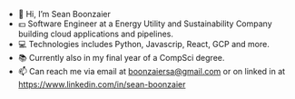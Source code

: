 - :man: Hi, I’m Sean Boonzaier
- :dollar: Software Engineer at a Energy Utility and Sustainability Company building cloud applications and pipelines.
- :computer: Technologies includes Python, Javascrip, React, GCP and more.
- :books: Currently also in my final year of a CompSci degree.
- 📫 Can reach me via email at boonzaiersa@gmail.com or on linked in at https://www.linkedin.com/in/sean-boonzaier

<!---
SKYWVRD/SKYWVRD is a ✨ special ✨ repository because its `README.md` (this file) appears on your GitHub profile.
You can click the Preview link to take a look at your changes.
--->
